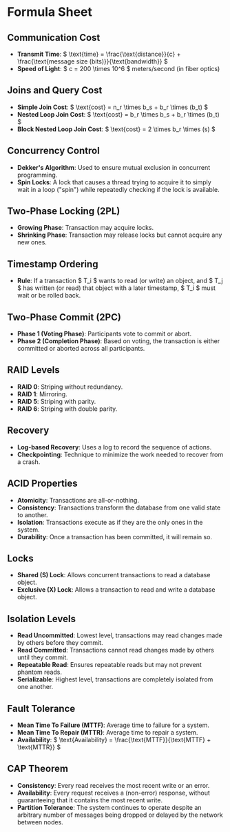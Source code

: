 

# Formula Sheet

## Communication Cost
- **Transmit Time**: $ \text{time} = \frac{\text{distance}}{c} + \frac{\text{message size (bits)}}{\text{bandwidth}} $
- **Speed of Light**: $ c = 200 \times 10^6 $ meters/second (in fiber optics)

## Joins and Query Cost
- **Simple Join Cost**: $ \text{cost} = n_r \times b_s + b_r \times (b_t) $
- **Nested Loop Join Cost**: $ \text{cost} = b_r \times b_s + b_r \times (b_t) $
- **Block Nested Loop Join Cost**: $ \text{cost} = 2 \times b_r \times (s) $

## Concurrency Control
- **Dekker's Algorithm**: Used to ensure mutual exclusion in concurrent programming.
- **Spin Locks**: A lock that causes a thread trying to acquire it to simply wait in a loop ("spin") while repeatedly checking if the lock is available.

## Two-Phase Locking (2PL)
- **Growing Phase**: Transaction may acquire locks.
- **Shrinking Phase**: Transaction may release locks but cannot acquire any new ones.

## Timestamp Ordering
- **Rule**: If a transaction $ T_i $ wants to read (or write) an object, and $ T_j $ has written (or read) that object with a later timestamp, $ T_i $ must wait or be rolled back.

## Two-Phase Commit (2PC)
- **Phase 1 (Voting Phase)**: Participants vote to commit or abort.
- **Phase 2 (Completion Phase)**: Based on voting, the transaction is either committed or aborted across all participants.

## RAID Levels
- **RAID 0**: Striping without redundancy.
- **RAID 1**: Mirroring.
- **RAID 5**: Striping with parity.
- **RAID 6**: Striping with double parity.

## Recovery
- **Log-based Recovery**: Uses a log to record the sequence of actions.
- **Checkpointing**: Technique to minimize the work needed to recover from a crash.

## ACID Properties
- **Atomicity**: Transactions are all-or-nothing.
- **Consistency**: Transactions transform the database from one valid state to another.
- **Isolation**: Transactions execute as if they are the only ones in the system.
- **Durability**: Once a transaction has been committed, it will remain so.

## Locks
- **Shared (S) Lock**: Allows concurrent transactions to read a database object.
- **Exclusive (X) Lock**: Allows a transaction to read and write a database object.

## Isolation Levels
- **Read Uncommitted**: Lowest level, transactions may read changes made by others before they commit.
- **Read Committed**: Transactions cannot read changes made by others until they commit.
- **Repeatable Read**: Ensures repeatable reads but may not prevent phantom reads.
- **Serializable**: Highest level, transactions are completely isolated from one another.

## Fault Tolerance
- **Mean Time To Failure (MTTF)**: Average time to failure for a system.
- **Mean Time To Repair (MTTR)**: Average time to repair a system.
- **Availability**: $ \text{Availability} = \frac{\text{MTTF}}{\text{MTTF} + \text{MTTR}} $

## CAP Theorem
- **Consistency**: Every read receives the most recent write or an error.
- **Availability**: Every request receives a (non-error) response, without guaranteeing that it contains the most recent write.
- **Partition Tolerance**: The system continues to operate despite an arbitrary number of messages being dropped or delayed by the network between nodes.

